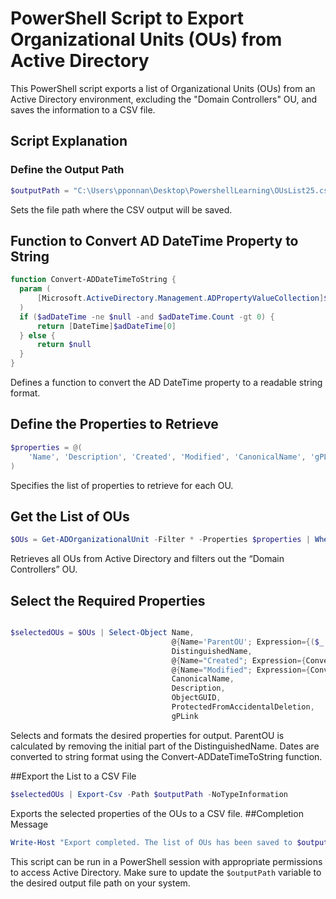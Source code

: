 # PowerShell Script to Export Organizational Units (OUs) from Active Directory

This PowerShell script exports a list of Organizational Units (OUs) from an Active Directory environment, excluding the "Domain Controllers" OU, and saves the information to a CSV file.

## Script Explanation

### Define the Output Path

```powershell
$outputPath = "C:\Users\pponnan\Desktop\PowershellLearning\OUsList25.csv"
```
Sets the file path where the CSV output will be saved.
## Function to Convert AD DateTime Property to String
  ```powershell
function Convert-ADDateTimeToString {
    param (
        [Microsoft.ActiveDirectory.Management.ADPropertyValueCollection]$adDateTime
    )
    if ($adDateTime -ne $null -and $adDateTime.Count -gt 0) {
        return [DateTime]$adDateTime[0]
    } else {
        return $null
    }
}
```
Defines a function to convert the AD DateTime property to a readable string format.
## Define the Properties to Retrieve
```powershell
$properties = @(
    'Name', 'Description', 'Created', 'Modified', 'CanonicalName', 'gPLink', 'DistinguishedName', 'ObjectGUID', 'ProtectedFromAccidentalDeletion'
)
```
Specifies the list of properties to retrieve for each OU.
## Get the List of OUs

```powershell
$OUs = Get-ADOrganizationalUnit -Filter * -Properties $properties | Where-Object { $_.Name -ne "Domain Controllers" }
```
Retrieves all OUs from Active Directory and filters out the “Domain Controllers” OU.
## Select the Required Properties

```powershell

$selectedOUs = $OUs | Select-Object Name, 
                                    @{Name='ParentOU'; Expression={($_.DistinguishedName -replace '^OU=[^,]+,', '')}}, 
                                    DistinguishedName, 
                                    @{Name="Created"; Expression={Convert-ADDateTimeToString $_.Created}}, 
                                    @{Name="Modified"; Expression={Convert-ADDateTimeToString $_.Modified}}, 
                                    CanonicalName, 
                                    Description, 
                                    ObjectGUID, 
                                    ProtectedFromAccidentalDeletion, 
                                    gPLink
```
Selects and formats the desired properties for output.
ParentOU is calculated by removing the initial part of the DistinguishedName.
Dates are converted to string format using the Convert-ADDateTimeToString function.
    
##Export the List to a CSV File
```powershell
$selectedOUs | Export-Csv -Path $outputPath -NoTypeInformation
```
Exports the selected properties of the OUs to a CSV file.
##Completion Message
```powershell
Write-Host "Export completed. The list of OUs has been saved to $outputPath"
```
This script can be run in a PowerShell session with appropriate permissions to access Active Directory. Make sure to update the `$outputPath` variable to the desired output file path on your system.

